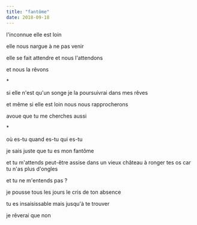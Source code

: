 ```yaml
---
title: "fantôme"
date: 2018-09-18
---
```


l'inconnue
elle est loin

elle nous nargue
à ne pas venir

elle se fait attendre et nous l'attendons

et nous la rêvons

\*

si elle n'est qu'un songe
je la poursuivrai dans mes rêves

et même si elle est loin
nous nous rapprocherons

avoue que tu me cherches aussi

\*

où es-tu
quand es-tu
qui es-tu

je sais juste que tu es mon fantôme

et tu m'attends peut-être assise dans un vieux château
à ronger tes os car tu n'as plus d'ongles

et tu ne m'entends pas ?

je pousse tous les jours le cris de ton absence

tu es insaisissable
mais jusqu'à te trouver

je rêverai que non
